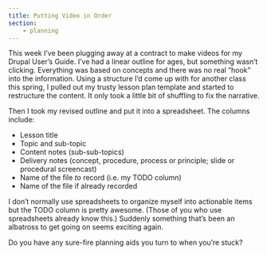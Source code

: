 ```yaml
---
title: Putting Video in Order
section:
    - planning
---
```


This week I’ve been plugging away at a contract to make videos for my Drupal User’s Guide. I’ve had a linear outline for ages, but something wasn’t clicking. Everything was based on concepts and there was no real “hook” into the information. Using a structure I’d come up with for another class this spring, I pulled out my trusty lesson plan template and started to restructure the content. It only took a little bit of shuffling to fix the narrative.

Then I took my revised outline and put it into a spreadsheet. The columns include:

- Lesson title
- Topic and sub-topic
- Content notes (sub-sub-topics)
- Delivery notes (concept, procedure, process or principle; slide or procedural screencast)
- Name of the file *to* record (i.e. my TODO column)
- Name of the file if already recorded

I don’t normally use spreadsheets to organize myself into actionable items but the TODO column is pretty awesome. (Those of you who use spreadsheets already know this.) Suddenly something that’s been an albatross to get going on seems exciting again.

Do you have any sure-fire planning aids you turn to when you’re stuck?
